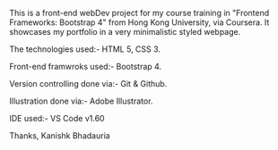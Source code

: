 This is a front-end webDev project for my course training in "Frontend Frameworks: Bootstrap 4" from Hong Kong University, via Coursera.
It showcases my portfolio in a very minimalistic styled webpage.

The technologies used:-
HTML 5, CSS 3. 

Front-end framwroks used:-
Bootstrap 4.

Version controlling done via:-
Git & Github.

Illustration done via:-
Adobe Illustrator.

IDE used:-
VS Code v1.60


Thanks,
Kanishk Bhadauria
